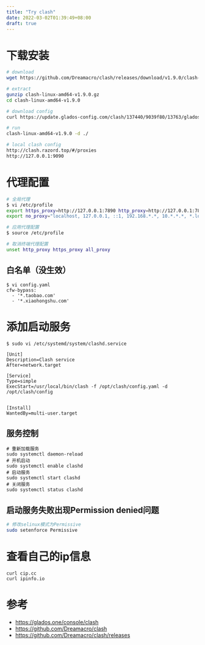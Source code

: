 ```yaml
---
title: "Try clash"
date: 2022-03-02T01:39:49+08:00
draft: true
---
```


# 下载安装
```bash
# download
wget https://github.com/Dreamacro/clash/releases/download/v1.9.0/clash-linux-amd64-v1.9.0.gz

# extract
gunzip clash-linux-amd64-v1.9.0.gz
cd clash-linux-amd64-v1.9.0

# download config
curl https://update.glados-config.com/clash/137440/9039f80/13763/glados.yaml > config.yaml 

# run
clash-linux-amd64-v1.9.0 -d ./

# local clash config
http://clash.razord.top/#/proxies
http://127.0.0.1:9090
```

# 代理配置
```bash
# 全局代理
$ vi /etc/profile
export https_proxy=http://127.0.0.1:7890 http_proxy=http://127.0.0.1:7890 all_proxy=socks5://127.0.0.1:7890
export no_proxy="localhost, 127.0.0.1, ::1, 192.168.*.*, 10.*.*.*, *.local, *.taobao.com, *.xiaohongshu.com"

# 应用代理配置
$ source /etc/profile

# 取消终端代理配置
unset http_proxy https_proxy all_proxy
```

## 白名单（没生效）
```
$ vi config.yaml
cfw-bypass:
  - '*.taobao.com'
  - '*.xiaohongshu.com'
```
# 添加启动服务
```
$ sudo vi /etc/systemd/system/clashd.service

[Unit]
Description=Clash service
After=network.target

[Service]
Type=simple
ExecStart=/usr/local/bin/clash -f /opt/clash/config.yaml -d /opt/clash/config


[Install]
WantedBy=multi-user.target
```

## 服务控制
```
# 重新加载服务
sudo systemctl daemon-reload
# 开机启动
sudo systemctl enable clashd
# 启动服务
sudo systemctl start clashd
# 关闭服务
sudo systemctl status clashd
```

## 启动服务失败出现Permission denied问题
```bash
# 修改selinux模式为Permissive
sudo setenforce Permissive 
```

# 查看自己的ip信息
```
curl cip.cc
curl ipinfo.io
```

# 参考
* https://glados.one/console/clash
* https://github.com/Dreamacro/clash
* https://github.com/Dreamacro/clash/releases